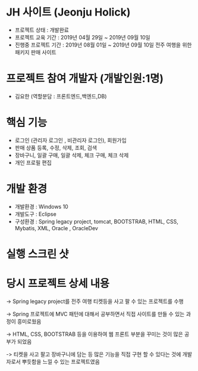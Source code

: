 # JH 사이트 (Jeonju Holick)

- 프로젝트 상태 : 개발완료
- 프로젝트 교육 기간 : 2019년 04월 29일 ~ 2019년 09월 10일
- 진행중 프로젝트 기간 : 2019년 08월 01일 ~ 2019년 09월 10일 전주 여행을 위한 패키지 판매 사이트

# 프로젝트 참여 개발자 (개발인원:1명)

- 김요한 (역할분담 : 프론트엔드,백엔드,DB)

# 핵심 기능
- 로그인 (관리자 로그인 , 비관리자 로그인), 회원가입
- 판매 상품 등록, 수정, 삭제, 조회, 검색
- 장바구니, 일괄 구매, 일괄 삭제, 체크 구매, 체크 삭제
- 개인 프로필 편집 

# 개발 환경
- 개발환경 : Windows 10
- 개발도구 : Eclipse
- 구성환경 : Spring legacy project, tomcat, BOOTSTRAB, HTML, CSS, Mybatis, XML, Oracle , OracleDev

# 실행 스크린 샷

# 당시 프로젝트 상세 내용 

-> Spring legacy project를 전주 여행 티켓등을 사고 팔 수 있는 프로젝트를 수행

-> Spring 프로젝트에 MVC 패턴에 대해서 공부하면서 직접 사이트를 만들 수 있는 과정이 흥미로웠음

-> HTML, CSS, BOOTSTRAB 등을 이용하여 웹 프론트 부분을 꾸미는 것이 많은 공부가 되었음

-> 티켓을 사고 팔고 장바구니에 담는 등 많은 기능을 직접 구현 할 수 있다는 것에 개발자로서 뿌듯함을 느낄 수 있는 프로젝트였음
